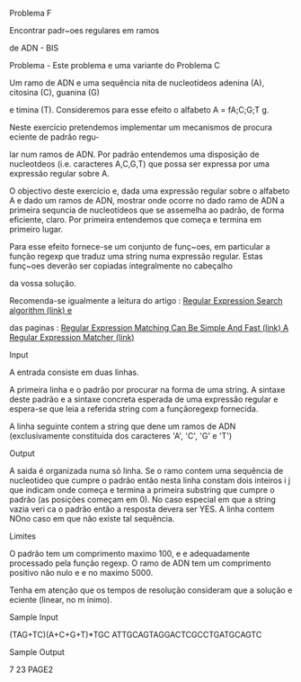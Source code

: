 ﻿
Problema F

Encontrar padr~oes regulares em ramos

de ADN - BIS

Problema - Este problema e uma variante do Problema C

Um ramo de ADN e uma sequência nita de nucleotídeos adenina (A), citosina (C), guanina (G)

e timina (T). Consideremos para esse efeito o alfabeto A = fA;C;G;T g.

Neste exercício pretendemos implementar um mecanismos de procura eciente de padrão regu-

lar num ramos de ADN. Por padrão entendemos uma disposição de nucleotdeos (i.e. caracteres A,C,G,T) que possa ser expressa por uma expressão regular sobre A.

O objectivo deste exercício e, dada uma expressão regular sobre o alfabeto A e dado um ramos de ADN, mostrar onde ocorre no dado ramo de ADN a primeira sequncia de nucleotídeos que se assemelha ao padrão, de forma eficiente, claro. Por primeira entendemos que começa e termina em primeiro lugar.

Para esse efeito fornece-se um conjunto de funç~oes, em particular a função regexp que traduz uma string numa expressão regular. Estas funç~oes deverão ser copiadas integralmente no cabeçalho

da vossa solução.

Recomenda-se igualmente a leitura do artigo : [Regular Expression Search algorithm (link) e](https://www.fing.edu.uy/inco/cursos/intropln/material/p419-thompson.pdf)

das paginas : [Regular Expression Matching Can Be Simple And Fast (link) A ](https://swtch.com/~rsc/regexp/regexp1.html)[Regular Expression Matcher (link)](https://www.cs.princeton.edu/courses/archive/spr09/cos333/beautiful.html)

Input

A entrada consiste em duas linhas.

A primeira linha e o padrão por procurar na forma de uma string. A sintaxe deste padrão e a sintaxe concreta esperada de uma expressão regular e espera-se que leia a referida string com a funçãoregexp fornecida.

A linha seguinte contem a string que dene um ramos de ADN (exclusivamente constituída dos caracteres 'A', 'C', 'G' e 'T')

Output

A saida é organizada numa só linha. Se o ramo contem uma sequência de nucleotideo que cumpre o padrão então nesta linha constam dois inteiros i j que indicam onde começa e termina a primeira substring que cumpre o padrão (as posições começam em 0). No caso especial em que a string vazia veri ca o padrão então a resposta devera ser YES. A linha contem NOno caso em que não existe tal sequência.

Limites

O padrão tem um comprimento maximo 100, e e adequadamente processado pela função regexp. O ramo de ADN tem um comprimento positivo não nulo e e no maximo 5000.

Tenha em atenção que os tempos de resolução consideram que a solução e eciente (linear, no m ínimo).

Sample Input

(TAG+TC)(A+C+G+T)\*TGC ATTGCAGTAGGACTCGCCTGATGCAGTC

Sample Output

7 23
PAGE2
